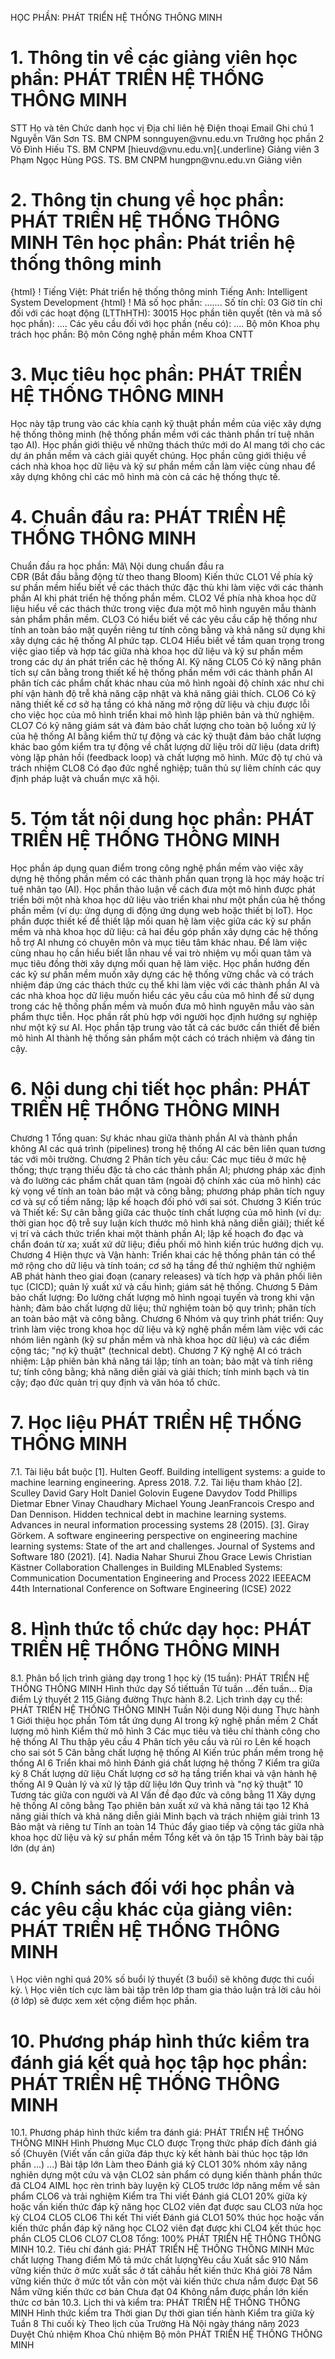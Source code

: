 HỌC PHẦN: PHÁT TRIỂN HỆ THỐNG THÔNG MINH
# 1. Thông tin về các giảng viên học phần: PHÁT TRIỂN HỆ THỐNG THÔNG MINH
STT Họ và tên Chức danh học vị Địa chỉ liên hệ Điện thoại Email Ghi chú 1 Nguyễn Văn Sơn TS. BM CNPM sonnguyen\@vnu.edu.vn Trưởng học phần
2 Võ Đình Hiếu TS. BM CNPM [hieuvd\@vnu.edu.vn]{.underline} Giảng viên
3 Phạm Ngọc Hùng PGS. TS. BM CNPM hungpn\@vnu.edu.vn Giảng viên
# 2. Thông tin chung về học phần: PHÁT TRIỂN HỆ THỐNG THÔNG MINH Tên học phần: Phát triển hệ thống thông minh
{html}
! Tiếng Việt: Phát triển hệ thống thông minh Tiếng Anh: Intelligent System Development
{html}
! Mã số học phần: \...\.... Số tín chỉ: 03 Giờ tín chỉ đối với các hoạt động (LTThHTH): 30015 Học phần tiên quyết (tên và mã số học phần): \.... Các yêu cầu đối với học phần (nếu có): \.... Bộ môn Khoa phụ trách học phần: Bộ môn Công nghệ phần mềm Khoa
CNTT
# 3. Mục tiêu học phần: PHÁT TRIỂN HỆ THỐNG THÔNG MINH
Học này tập trung vào các khía cạnh kỹ thuật phần mềm của việc xây dựng hệ thống thông minh (hệ thống phần mềm với các thành phần trí tuệ nhân tạo AI). Học phần giới thiệu về những thách thức mới do AI mang tới cho các dự án phần mềm và cách giải quyết chúng. Học phần cũng giới thiệu về cách nhà khoa học dữ liệu và kỹ sư phần mềm cần làm việc cùng nhau để xây dựng không chỉ các mô hình mà còn cả các hệ thống thực tế.
# 4. Chuẩn đầu ra: PHÁT TRIỂN HỆ THỐNG THÔNG MINH
Chuẩn đầu ra học phần: Mã\ Nội dung chuẩn đầu ra\
CĐR (Bắt đầu bằng động từ theo thang Bloom) Kiến thức
CLO1 Về phía kỹ sư phần mềm hiểu biết về các thách thức đặc thù khi làm việc với các thành phần AI khi phát triển hệ thống phần mềm.
CLO2 Về phía nhà khoa học dữ liệu hiểu về các thách thức trong việc đưa một mô hình nguyên mẫu thành sản phẩm phần mềm.
CLO3 Có hiểu biết về các yêu cầu cấp hệ thống như tính an toàn bảo mật quyền riêng tư tính công bằng và khả năng sử dụng khi xây dựng các hệ thống AI phức tạp.
CLO4 Hiểu biết về tầm quan trọng trong việc giao tiếp và hợp tác giữa nhà khoa học dữ liệu và kỹ sư phần mềm trong các dự án phát triển các hệ thống AI.
Kỹ năng
CLO5 Có kỹ năng phân tích sự cân bằng trong thiết kế hệ thống phần mềm với các thành phần AI phân tích các phẩm chất khác nhau của mô hình ngoài độ chính xác như chi phí vận hành độ trễ khả năng cập nhật và khả năng giải thích.
CLO6 Có kỹ năng thiết kế cơ sở hạ tầng có khả năng mở rộng dữ liệu và chịu được lỗi cho việc học của mô hình triển khai mô hình lập phiên bản và thử nghiệm.
CLO7 Có kỹ năng giám sát và đảm bảo chất lượng cho toàn bộ luồng xử lý của hệ thống AI bằng kiểm thử tự động và các kỹ thuật đảm bảo chất lượng khác bao gồm kiểm tra tự động về chất lượng dữ liệu trôi dữ liệu (data drift) vòng lặp phản hồi (feedback loop) và chất lượng mô hình.
Mức độ tự chủ và trách nhiệm
CLO8 Có đạo đức nghề nghiệp; tuân thủ sự liêm chính các quy định pháp luật và chuẩn mực xã hội.
# 5. Tóm tắt nội dung học phần: PHÁT TRIỂN HỆ THỐNG THÔNG MINH
Học phần áp dụng quan điểm trong công nghệ phần mềm vào việc xây dựng hệ thống phần mềm có các thành phần quan trọng là học máy hoặc trí tuệ nhân tạo (AI). Học phần thảo luận về cách đưa một mô hình được phát triển bởi một nhà khoa học dữ liệu vào triển khai như một phần của hệ thống phần mềm (ví dụ: ứng dụng di động ứng dụng web hoặc thiết bị IoT). Học phần được thiết kế để thiết lập mối quan hệ làm việc giữa các kỹ sư phần mềm và nhà khoa học dữ liệu: cả hai đều góp phần xây dựng các hệ thống hỗ trợ AI nhưng có chuyên môn và mục tiêu tâm khác nhau. Để làm việc cùng nhau họ cần hiểu biết lẫn nhau về vai trò nhiệm vụ mối quan tâm và mục tiêu đồng thời xây dựng mối quan hệ làm việc. Học phần hướng đến các kỹ sư phần mềm muốn xây dựng các hệ thống vững chắc và có trách nhiệm đáp ứng các thách thức cụ thể khi làm việc với các thành phần AI và các nhà khoa học dữ liệu muốn hiểu các yêu cầu của mô hình để sử dụng trong các hệ thống phần mềm và muốn đưa mô hình nguyên mẫu vào sản phẩm thực tiễn. Học phần rất phù hợp với người học định hướng sự nghiệp như một kỹ sư AI. Học phần tập trung vào tất cả các bước cần thiết để biến mô hình AI thành hệ thống sản phẩm một cách có trách nhiệm và đáng tin cậy.
# 6. Nội dung chi tiết học phần: PHÁT TRIỂN HỆ THỐNG THÔNG MINH
Chương 1 Tổng quan: Sự khác nhau giữa thành phần AI và thành phần không AI các quá trình (pipelines) trong hệ thống AI các bên liên quan tương tác với môi trường. 
Chương 2 Phân tích yêu cầu: Các mục tiêu ở mức hệ thống; thực trạng thiếu đặc tả cho các thành phần AI; phương pháp xác định và đo lường các phẩm chất quan tâm (ngoài độ chính xác của mô hình) các kỳ vọng về tính an toàn bảo mật và công bằng; phương pháp phân tích nguy cơ và sự cố tiềm năng; lập kế hoạch đối phó với sai sót. 
Chương 3 Kiến trúc và Thiết kế: Sự cân bằng giữa các thuộc tính chất lượng của mô hình (ví dụ: thời gian học độ trễ suy luận kích thước mô hình khả năng diễn giải); thiết kế vị trí và cách thức triển khai một thành phần AI; lập kế hoạch đo đạc và chẩn đoán từ xa; xuất xứ dữ liệu; điều phối mô hình kiến trúc hướng dịch vụ. 
Chương 4 Hiện thực và Vận hành: Triển khai các hệ thống phân tán có thể mở rộng cho dữ liệu và tính toán; cơ sở hạ tầng để thử nghiệm thử nghiệm AB phát hành theo giai đoạn (canary releases) và tích hợp và phân phối liên tục (CICD); quản lý xuất xứ và cấu hình; giám sát hệ thống. 
Chương 5 Đảm bảo chất lượng: Đo lường chất lượng mô hình ngoại tuyến và trong khi vận hành; đảm bảo chất lượng dữ liệu; thử nghiệm toàn bộ quy trình; phân tích an toàn bảo mật và công bằng. 
Chương 6 Nhóm và quy trình phát triển: Quy trình làm việc trong khoa học dữ liệu và kỹ nghệ phần mềm làm việc với các nhóm liên ngành (kỹ sư phần mềm và nhà khoa học dữ liệu) và các điểm cộng tác; "nợ kỹ thuật" (technical debt). 
Chương 7 Kỹ nghệ AI có trách nhiệm: Lập phiên bản khả năng tái lập; tính an toàn; bảo mật và tính riêng tư; tính công bằng; khả năng diễn giải và giải thích; tính minh bạch và tin cậy; đạo đức quản trị quy định và văn hóa tổ chức.
# 7. Học liệu PHÁT TRIỂN HỆ THỐNG THÔNG MINH
7.1. Tài liệu bắt buộc 
[1]. Hulten Geoff. Building intelligent systems: a guide to machine learning engineering. Apress 2018.
7.2. Tài liệu tham khảo 
[2]. Sculley David Gary Holt Daniel Golovin Eugene Davydov Todd Phillips Dietmar Ebner Vinay Chaudhary Michael Young JeanFrancois Crespo and Dan Dennison. Hidden technical debt in machine learning systems. Advances in neural information processing systems 28 (2015). 
[3]. Giray Görkem. A software engineering perspective on engineering machine learning systems: State of the art and challenges. Journal of Systems and Software 180 (2021). 
[4]. Nadia Nahar Shurui Zhou Grace Lewis Christian Kästner Collaboration Challenges in Building MLEnabled Systems: Communication Documentation Engineering and Process 2022 IEEEACM 44th International Conference on Software Engineering (ICSE) 2022
# 8. Hình thức tổ chức dạy học: PHÁT TRIỂN HỆ THỐNG THÔNG MINH
8.1. Phân bổ lịch trình giảng dạy trong 1 học kỳ (15 tuần): PHÁT TRIỂN HỆ THỐNG THÔNG MINH Hình thức dạy Số tiếttuần Từ tuần ...đến tuần... Địa điểm Lý thuyết 2 115 Giảng đường
Thực hành
8.2. Lịch trình dạy cụ thể: PHÁT TRIỂN HỆ THỐNG THÔNG MINH Tuần Nội dung Nội dung Thực hành 1 Giới thiệu học phần Tóm tắt ứng dụng AI trong kỹ nghệ phần mềm 2 Chất lượng mô hình Kiểm thử mô hình 3 Các mục tiêu và tiêu chí thành công cho hệ thống AI Thu thập yêu cầu 4 Phân tích yêu cầu và rủi ro Lên kế hoạch cho sai sót 5 Cân bằng chất lượng hệ thống AI Kiến trúc phần mềm trong hệ thống AI 6 Triển khai mô hình Đánh giá chất lượng hệ thống 7 Kiểm tra giữa kỳ 8 Chất lượng dữ liệu
Chất lượng cơ sở hạ tầng triển khai và vận hành hệ thống AI
9 Quản lý và xử lý tập dữ liệu lớn
Quy trình và "nợ kỹ thuật"
10 Tương tác giữa con người và AI
Vấn đề đạo đức và công bằng
11 Xây dựng hệ thống AI công bằng
Tạo phiên bản xuất xứ và khả năng tái tạo
12 Khả năng giải thích và khả năng diễn giải
Minh bạch và trách nhiệm giải trình
13 Bảo mật và riêng tư
Tính an toàn
14 Thúc đẩy giao tiếp và cộng tác giữa nhà khoa học dữ liệu và kỹ sư phần mềm
Tổng kết và ôn tập
15 Trình bày bài tập lớn (dự án)
# 9. Chính sách đối với học phần và các yêu cầu khác của giảng viên: PHÁT TRIỂN HỆ THỐNG THÔNG MINH
\ Học viên nghỉ quá 20% số buổi lý thuyết (3 buổi) sẽ không được thi
cuối kỳ.
\ Học viên tích cực làm bài tập trên lớp tham gia thảo luận trả lời
câu hỏi (ở lớp) sẽ được xem xét cộng điểm học phần.
# 10. Phương pháp hình thức kiểm tra đánh giá kết quả học tập học phần: PHÁT TRIỂN HỆ THỐNG THÔNG MINH
10.1. Phương pháp hình thức kiểm tra đánh giá: PHÁT TRIỂN HỆ THỐNG THÔNG MINH Hình Phương Mục CLO được Trọng thức pháp đích đánh giá số (Chuyên (Viết vấn cần giữa đáp thực kỳ kết hành bài thúc học tập lớn phần ...) ...) Bài tập lớn Làm theo Đánh giá kỹ CLO1 30% nhóm xây năng nghiên dựng một cứu và vận CLO2 sản phẩm có dụng kiến thành phần thức đã CLO4 AIML học rèn trình bày luyện kỹ CLO5 trước lớp năng mềm về sản phẩm CLO6 và trải nghiệm Kiểm tra Thi viết Đánh giá CLO1 20% giữa kỳ hoặc vấn kiến thức đáp kỹ năng học CLO2 viên đạt được sau CLO3 nửa học kỳ CLO4 CLO5 CLO6 Thi kết Thi viết Đánh giá CLO1 50% thúc học hoặc vấn kiến thức phần đáp kỹ năng học CLO2 viên đạt được khi CLO4 kết thúc học phần CLO5 CLO6 CLO7 CLO8 Tổng: 100% PHÁT TRIỂN HỆ THỐNG THÔNG MINH 10.2. Tiêu chí đánh giá: PHÁT TRIỂN HỆ THỐNG THÔNG MINH Mức chất lượng Thang điểm Mô tả mức chất lượngYêu cầu Xuất sắc 910 Nắm vững kiến thức ở mức xuất sắc ở tất cảhầu hết kiến thức
Khá giỏi 78 Nắm vững kiến thức ở mức tốt vẫn còn một vài kiến thức chưa nắm được
Đạt 56 Nắm vững kiến thức cơ bản
Chưa đạt 04 Không nắm được phần lớn kiến thức cơ bản
10.3. Lịch thi và kiểm tra: PHÁT TRIỂN HỆ THỐNG THÔNG MINH Hình thức kiểm tra Thời gian Dự thời gian tiến hành Kiểm tra giữa kỳ Tuần 8
Thi cuối kỳ Theo lịch của Trường
Hà Nội ngày tháng năm 2023 Duyệt Chủ nhiệm Khoa Chủ nhiệm Bộ môn PHÁT TRIỂN HỆ THỐNG THÔNG MINH